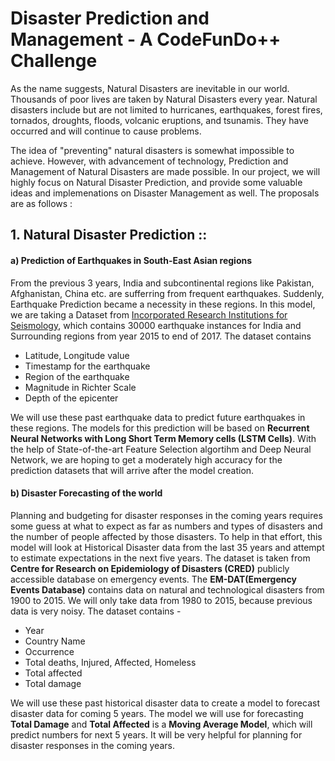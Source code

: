 # Disaster Prediction and Management - A CodeFunDo++ Challenge

As the name suggests, Natural Disasters are inevitable in our world. Thousands of poor lives are taken by Natural Disasters every year. Natural disasters include but are not limited to hurricanes, earthquakes, forest fires, tornados, droughts, floods, volcanic eruptions, and tsunamis. They have occurred and will continue to cause problems. 

The idea of "preventing" natural disasters is somewhat impossible to achieve. However, with advancement of technology, Prediction and Management of Natural Disasters are made possible. In our project, we will highly focus on Natural Disaster Prediction, and provide some valuable ideas and implemenations on Disaster Management as well. The proposals are as follows :

## 1. Natural Disaster Prediction ::

#### a) Prediction of Earthquakes in South-East Asian regions

From the previous 3 years, India and subcontinental regions like Pakistan, Afghanistan, China etc. are sufferring from frequent earthquakes. Suddenly, Earthquake Prediction became a necessity in these regions. In this model, we are taking a Dataset from [Incorporated Research Institutions for Seismology](http://ds.iris.edu/ds/), which contains 30000 earthquake instances for India and Surrounding regions from year 2015 to end of 2017. The dataset contains 
- Latitude, Longitude value
- Timestamp for the earthquake
- Region of the earthquake
- Magnitude in Richter Scale
- Depth of the epicenter

We will use these past earthquake data to predict future earthquakes in these regions. The models for this prediction will be based on **Recurrent Neural Networks with Long Short Term Memory cells (LSTM Cells)**. With the help of State-of-the-art Feature Selection algortihm and Deep Neural Network, we are hoping to get a moderately high accuracy for the prediction datasets that will arrive after the model creation.

#### b) Disaster Forecasting of the world

Planning and budgeting for disaster responses in the coming years requires some guess at what to expect as far as numbers and types of disasters and the number of people affected by those disasters. To help in that effort, this model will look at Historical Disaster data from the last 35 years and attempt to estimate expectations in the next five years. The dataset is taken from **Centre for Research on Epidemiology of Disasters (CRED)** publicly accessible database on emergency events. The **EM-DAT(Emergency Events Database)** contains data on natural and technological disasters from 1900 to 2015. We will only take data from 1980 to 2015, because previous data is very noisy. The dataset contains - 
- Year
- Country Name
- Occurrence
- Total deaths, Injured, Affected, Homeless
- Total affected
- Total damage

We will use these past historical disaster data to create a model to forecast disaster data for coming 5 years. The model we will use for forecasting **Total Damage** and **Total Affected** is a **Moving Average Model**, which will predict numbers for next 5 years. It will be very helpful for planning for disaster responses in the coming years. 
